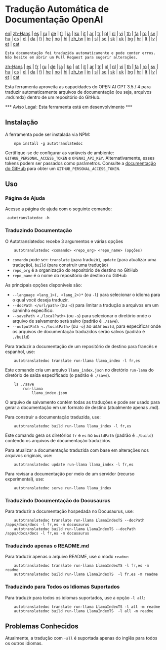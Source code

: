 
# Tradução Automática de Documentação OpenAI

[en](../README.md)| [zh-Hans](/i18n/README_zh-Hans.md) | [es](/i18n/README_es.md) | [ru](/i18n/README_ru.md) | [de](/i18n/README_de.md) | [fr](/i18n/README_fr.md) | [ja](/i18n/README_ja.md) | [ko](/i18n/README_ko.md) | [it](/i18n/README_it.md) | [ar](/i18n/README_ar.md) | [tr](/i18n/README_tr.md) | [pl](/i18n/README_pl.md) | [nl](/i18n/README_nl.md) | [vi](/i18n/README_vi.md) | [th](/i18n/README_th.md) | [fa](/i18n/README_fa.md) | [ro](/i18n/README_ro.md) | [sv](/i18n/README_sv.md) | [hu](/i18n/README_hu.md) | [cs](/i18n/README_cs.md) | [el](/i18n/README_el.md) | [da](/i18n/README_da.md) | [fi](/i18n/README_fi.md) | [he](/i18n/README_he.md) | [no](/i18n/README_no.md) | [hi](/i18n/README_hi.md) | [zh_tw](/i18n/README_zh_tw.md) | [in](/i18n/README_in.md) | [sl](/i18n/README_sl.md) | [se](/i18n/README_se.md) | [sk](/i18n/README_sk.md) | [uk](/i18n/README_uk.md) | [bg](/i18n/README_bg.md) | [hr](/i18n/README_hr.md) | [lt](/i18n/README_lt.md) | [lv](/i18n/README_lv.md) | [et](/i18n/README_et.md) | [cat](/i18n/README_cat.md) 

```Esta documentação foi traduzida automaticamente e pode conter erros. Não hesite em abrir um Pull Request para sugerir alterações.```


 [zh-Hans](/i18n/README_zh-Hans.md) | [es](/i18n/README_es.md) |  [fr](/i18n/README_es.md) | [ru](/i18n/README_ru.md) | [de](/i18n/README_de.md) | [ja](/i18n/README_ja.md) | [ko](/i18n/README_ko.md) | [pt](/i18n/README_pt.md) | [it](/i18n/README_it.md) | [ar](/i18n/README_ar.md) | [tr](/i18n/README_tr.md) | [pl](/i18n/README_pl.md) | [nl](/i18n/README_nl.md) | [vi](/i18n/README_vi.md) | [th](/i18n/README_th.md) | [fa](/i18n/README_fa.md) | [ro](/i18n/README_ro.md) | [sv](/i18n/README_sv.md) | [hu](/i18n/README_hu.md) | [cs](/i18n/README_cs.md) | [el](/i18n/README_el.md) | [da](/i18n/README_da.md) | [fi](/i18n/README_fi.md) | [he](/i18n/README_he.md) | [no](/i18n/README_no.md) | [hi](/i18n/README_hi.md) | [zh_tw](/i18n/README_zh_tw.md) | [in](/i18n/README_in.md) | [sl](/i18n/README_sl.md) | [se](/i18n/README_se.md) | [sk](/i18n/README_sk.md) | [uk](/i18n/README_uk.md) | [bg](/i18n/README_bg.md) | [hr](/i18n/README_hr.md) | [lt](/i18n/README_lt.md) | [lv](/i18n/README_lv.md) | [et](/i18n/README_et.md) | [cat](/i18n/README_cat.md) 

Esta ferramenta aproveita as capacidades do OPEN AI GPT 3.5 / 4 para traduzir automaticamente arquivos de documentação (ou seja, arquivos .md/.mdx) dentro de um repositório do GitHub.

*** Aviso Legal: Esta ferramenta está em desenvolvimento ***


## Instalação

A ferramenta pode ser instalada via NPM:

```
    npm install -g autotranslatedoc
```

Certifique-se de configurar as variáveis de ambiente: `GITHUB_PERSONAL_ACCESS_TOKEN` e `OPENAI_API_KEY`. Alternativamente, esses tokens podem ser passados como parâmetros. Consulte a [documentação do GitHub](https://docs.github.com/en/github/authenticating-to-github/creating-a-personal-access-token) para obter um `GITHUB_PERSONAL_ACCESS_TOKEN`.
## Uso


### Página de Ajuda
Acesse a página de ajuda com o seguinte comando:
```
 autotranslatedoc -h
```
### Traduzindo Documentação

O Autotranslatedoc recebe 3 argumentos e várias opções

```
    autotranslatedoc <comando> <repo_org> <repo_name> (opções)
```

- ```comando``` pode ser: ```translate``` (para traduzir), ```update``` (para atualizar uma tradução), ```build``` (para construir uma tradução)
- ```repo_org``` é a organização do repositório de destino no GitHub
- ```repo_name``` é o nome do repositório de destino no GitHub

As principais opções disponíveis são:

- ```--language <lang_1>(, <lang_2>)*``` (ou ```-l```) para selecionar o idioma para o qual você deseja traduzir.
- ```--docPath </url/path>``` (ou ```-d```) para limitar a tradução a arquivos em um caminho específico.
- ```--savePath <./localPath>``` (ou ```-s```) para selecionar o diretório onde o arquivo de salvamento será salvo (padrão é ```./save```).
- ```--outputPath <./localPath>``` (ou ```-o```) ao usar ```build```, para especificar onde os arquivos de documentação traduzidos serão salvos (padrão é ```./build```)



Para traduzir a documentação de um repositório de destino para francês e espanhol, use:
```
    autotranslatedoc translate run-llama llama_index -l fr,es
```


Este comando cria um arquivo `llama_index.json` no diretório `run-lama` do diretório de saída especificado (o padrão é `./save`).
```
    ls ./save
        run-llama
            llama_index.json 
```
O arquivo de salvamento contém todas as traduções e pode ser usado para gerar a documentação em um formato de destino (atualmente apenas .md).

Para construir a documentação traduzida, use:

```
    autotranslatedoc build run-llama llama_index -l fr,es
```


Este comando gera os diretórios `fr` e `es` no `buildPath` (padrão é `./build`) contendo os arquivos de documentação traduzidos.

Para atualizar a documentação traduzida com base em alterações nos arquivos originais, use:

```
    autotranslatedoc update run-llama llama_index -l fr,es
```


Para revisar a documentação por meio de um servidor (recurso experimental), use:
```
    autotranslatedoc serve run-llama llama_index
```
### Traduzindo Documentação do Docusaurus

Para traduzir a documentação hospedada no Docusaurus, use:

```
    autotranslatedoc translate run-llama LlamaIndexTS --docPath /apps/docs/docs -l fr,es -m docusaurus
    autotranslatedoc build run-llama LlamaIndexTS --docPath /apps/docs/docs -l fr,es -m docusaurus
```
### Traduzindo apenas o README.md

Para traduzir apenas o arquivo README, use o modo `readme`:

```
    autotranslatedoc translate run-llama LlamaIndexTS -l fr,es -m readme
    autotranslatedoc build run-llama LlamaIndexTS  -l fr,es -m readme
```
### Traduzindo para Todos os Idiomas Suportados

Para traduzir para todos os idiomas suportados, use a opção `-l all`:

```
    autotranslatedoc translate run-llama LlamaIndexTS -l all -m readme
    autotranslatedoc build run-llama LlamaIndexTS  -l all -m readme
```
## Problemas Conhecidos

Atualmente, a tradução com `-all` é suportada apenas do inglês para todos os outros idiomas.
